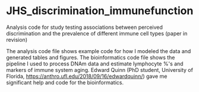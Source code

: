 # JHS_discrimination_immunefunction
Analysis code for study testing associations between perceived discrimination and the prevalence of different immune cell types (paper in revision)

The analysis code file shows example code for how I modeled the data and generated tables and figures. The bioinformatics code file shows the pipeline I used to process DNAm data and estimate lymphocyte %'s and markers of immune system aging. Edward Quinn (PhD student, University of Florida, https://anthro.ufl.edu/2018/09/16/edwardquinn/) gave me significant help and code for the bioinformatics. 
